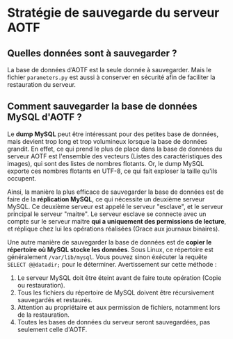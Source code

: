 # Stratégie de sauvegarde du serveur AOTF

## Quelles données sont à sauvegarder ?

La base de données d’AOTF est la seule donnée à sauvegarder. Mais le fichier `parameters.py` est aussi à conserver en sécurité afin de faciliter la restauration du serveur.

## Comment sauvegarder la base de données MySQL d'AOTF ?

Le **dump MySQL** peut être intéressant pour des petites base de données, mais devient trop long et trop volumineux lorsque la base de données grandit. En effet, ce qui prend le plus de place dans la base de données du serveur AOTF est l'ensemble des vecteurs (Listes des caractéristiques des images), qui sont des listes de nombres flotants. Or, le dump MySQL exporte ces nombres flotants en UTF-8, ce qui fait exploser la taille qu'ils occupent.

Ainsi, la manière la plus efficace de sauvegarder la base de données est de faire de la **réplication MySQL**, ce qui nécessite un deuxième serveur MySQL. Ce deuxième serveur est appelé le serveur "esclave", et le serveur principal le serveur "maitre". Le serveur esclave se connecte avec un compte sur le serveur maitre **qui a uniquement des permissions de lecture**, et réplique chez lui les opérations réalisées (Grace aux journaux binaires).

Une autre manière de sauvegarder la base de données est de **copier le répertoire où MySQL stocke les données**. Sous Linux, ce répertoire est généralement `/var/lib/mysql`. Vous pouvez sinon éxécuter la requête `SELECT @@datadir;` pour le déterminer. Avertissement sur cette méthode :
1. Le serveur MySQL doit être éteint avant de faire toute opération (Copie ou restauration).
2. Tous les fichiers du répertoire de MySQL doivent être récursivement sauvegardés et restaurés.
3. Attention au propriétaire et aux permission de fichiers, notamment lors de la restauration.
4. Toutes les bases de données du serveur seront sauvegardées, pas seulement celle d'AOTF.

